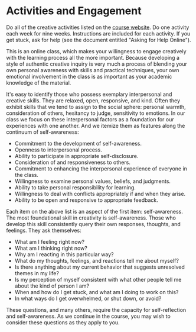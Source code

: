 # Activities and Engagement

Do all of the creative activities listed on the [course website](https://crwr1200.netlify.com/posts/). Do one activity each week for nine weeks. Instructions are included for each activity. If you get stuck, ask for help (see the document entitled "Asking for Help Online").

This is an online class, which makes your willingness to engage creatively
with the learning process all the more important. Because developing a style of authentic creative inquiry is very much a process of blending your own personal awareness with skills and practical techniques, your own emotional involvement in the class is as important as your academic knowledge of the material.

It's easy to identify those who possess exemplary interpersonal and creative
skills. They are relaxed, open, responsive, and kind. Often they exhibit skills
that we tend to assign to the social sphere: personal warmth, consideration of
others, hesitancy to judge, sensitivity to emotions. In our class we focus on
these interpersonal factors as a foundation for our experiences with one
another. And we itemize them as features along the continuum of self-awareness:

* Commitment to the development of self-awareness.
* Openness to interpersonal process.
* Ability to participate in appropriate self-disclosure.
* Consideration of and responsiveness to others.
* Commitment to enhancing the interpersonal experience of everyone in the class.
* Willingness to examine personal values, beliefs, and judgments.
* Ability to take personal responsibility for learning.
* Willingness to deal with conflicts appropriately if and when they arise.
* Ability to be open and responsive to appropriate feedback.

Each item on the above list is an aspect of the first item:
self-awareness. The most foundational skill in creativity is
self-awareness. Those who develop this skill consistently query their
own responses, thoughts, and feelings. They ask themselves:

* What am I feeling right now?
* What am I thinking right now?
* Why am I reacting in this particular way?
* What do my thoughts, feelings, and reactions tell me about myself?
* Is there anything about my current behavior that suggests unresolved themes in my life?
* Is my perception of myself consistent with what other people tell me about the kind of person I am?
* When and how do I get stuck, and what am I doing to work on this?
* In what ways do I get overwhelmed, or shut down, or avoid?

These questions, and many others, require the capacity for self-reflection and
self-awareness. As we continue in the course, you may wish to consider these
questions as they apply to you.



